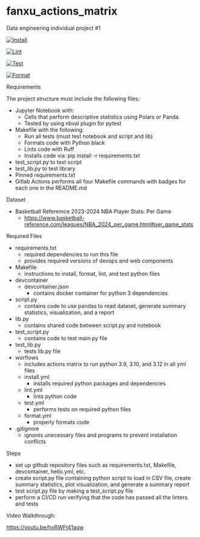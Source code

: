 # fanxu_actions_matrix
Data engineering individual project #1

[![Install](https://github.com/nogibjj/fanxu_actions_matrix/actions/workflows/install.yml/badge.svg)](https://github.com/nogibjj/fanxu_actions_matrix/actions/workflows/install.yml)

[![Lint](https://github.com/nogibjj/fanxu_actions_matrix/actions/workflows/lint.yml/badge.svg)](https://github.com/nogibjj/fanxu_actions_matrix/actions/workflows/lint.yml)

[![Test](https://github.com/nogibjj/fanxu_actions_matrix/actions/workflows/test.yml/badge.svg)](https://github.com/nogibjj/fanxu_actions_matrix/actions/workflows/test.yml)

[![Format](https://github.com/nogibjj/fanxu_actions_matrix/actions/workflows/format.yml/badge.svg)](https://github.com/nogibjj/fanxu_actions_matrix/actions/workflows/format.yml)


Requirements

The project structure must include the following files:
- Jupyter Notebook with: 
    - Cells that perform descriptive statistics using Polars or Panda.
    - Tested by using nbval plugin for pytest
- Makefile with the following:
    - Run all tests (must test notebook and script and lib)
    - Formats code with Python black
    - Lints code with Ruff
    - Installs code via:  pip install -r requirements.txt
- test_script.py to test script
- test_lib.py to test library
- Pinned requirements.txt
- Gitlab Actions performs all four Makefile commands with badges for each one in the README.md

Dataset
- Basketball Referemce 2023-2024 NBA Player Stats: Per Game
    - https://www.basketball-reference.com/leagues/NBA_2024_per_game.html#per_game_stats

Required Files

- requirements.txt
    - required dependencies to run this file
    - provides required versions of devops and web components
- Makefile
    - instructions to install, format, lint, and test python files
- devcontainer
    - devcontainer.json
        - contains docker container for python 3 dependencies
- script.py
    - contains code to use pandas to read dataset, generate summary statistics, visualization, and a report
- lib.py
    - contains shared code between script.py and notebook
- test_script.py
    - contains code to test main.py file
- test_lib.py
    - tests lib.py file
- worflows
    - includes actions matrix to run python 3.9, 3.10, and 3.12 in all yml files
    - install.yml
        - installs required python packages and dependencies
    - lint.yml
        - lints python code
    - test.yml
        - performs tests on required python files
    - format.yml
        - properly formats code
- .gitignore
    - ignores unecessary files and programs to prevent installation conflicts

Steps
- set up github repository files such as requirements.txt, Makefile, devcontainer, hello.yml, etc.
- create script.py file containing python script to load in CSV file, create summary statistics, plot visualization, and generate a summary report
- test script.py file by making a test_script.py file
- perform a CI/CD run verifying that the code has passed all the linters and tests

Video Walkthrough:

https://youtu.be/hxRWFt41aqw
